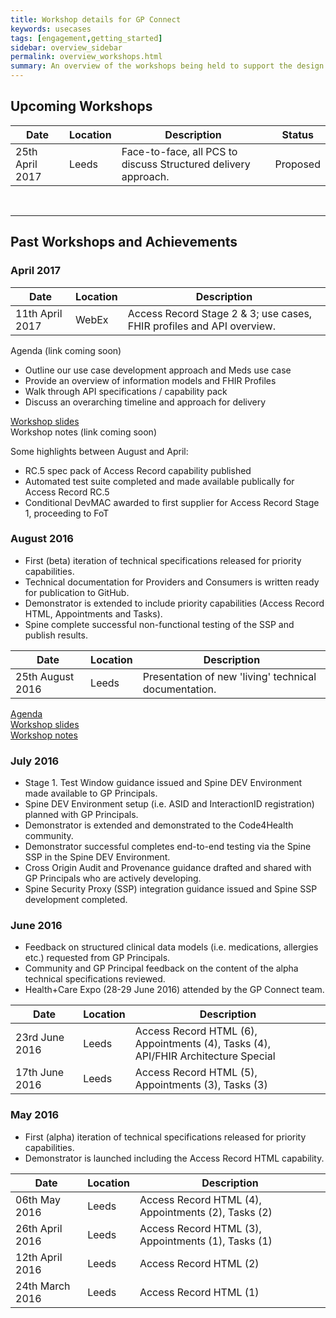 ```yaml
---
title: Workshop details for GP Connect
keywords: usecases
tags: [engagement,getting_started]
sidebar: overview_sidebar
permalink: overview_workshops.html
summary: An overview of the workshops being held to support the design and development of the GP Connect capabilities.
---
```


## Upcoming Workshops ##

| Date                 | Location       | Description | Status |
|----------------------|----------------|-------------|--------|
| 25th April 2017     | Leeds | Face-to-face, all PCS to discuss Structured delivery approach. | Proposed |

<br>
<hr>

## Past Workshops and Achievements ##

### April 2017 ###

| Date                 | Location       | Description |
|----------------------|----------------|-------------|
| 11th April 2017     | WebEx | Access Record Stage 2 & 3; use cases, FHIR profiles and API overview. |

Agenda (link coming soon)<br>
-	Outline our use case development approach and Meds use case
-	Provide an overview of information models and FHIR Profiles
-	Walk through API specifications / capability pack
-	Discuss an overarching timeline and approach for delivery

[Workshop slides](downloads/workshops/20170411/GP_Connect_Structured_Access_Record_WebEx_Workshop_11042017.pptx)<br>
Workshop notes (link coming soon)

Some highlights between August and April:
- RC.5 spec pack of Access Record capability published
- Automated test suite completed and made available publically for Access Record RC.5
- Conditional DevMAC awarded to first supplier for Access Record Stage 1, proceeding to FoT

### August 2016 ###

- First (beta) iteration of technical specifications released for priority capabilities.
- Technical documentation for Providers and Consumers is written ready for publication to GitHub.
- Demonstrator is extended to include priority capabilities (Access Record HTML, Appointments and Tasks).
- Spine complete successful non-functional testing of the SSP and publish results.

| Date                 | Location       | Description |
|----------------------|----------------|-------------|
| 25th August 2016     | Leeds | Presentation of new 'living' technical documentation. |

[Agenda](downloads/workshops/20160825/GP_Connect_Agenda_25082016.doc)<br>
[Workshop slides](downloads/workshops/20160825/GP_Connect_Workshop_25082016_0.1.pptx)<br>
[Workshop notes](downloads/workshops/20160825/Workshop_250816_Notes_Final.docx)


### July 2016 ###

- Stage 1. Test Window guidance issued and Spine DEV Environment made available to GP Principals.
- Spine DEV Environment setup (i.e. ASID and InteractionID registration) planned with GP Principals.
- Demonstrator is extended and demonstrated to the Code4Health community.
- Demonstrator successful completes end-to-end testing via the Spine SSP in the Spine DEV Environment.
- Cross Origin Audit and Provenance guidance drafted and shared with GP Principals who are actively developing. 
- Spine Security Proxy (SSP) integration guidance issued and Spine SSP development completed.

### June 2016 ###

- Feedback on structured clinical data models (i.e. medications, allergies etc.) requested from GP Principals.
- Community and GP Principal feedback on the content of the alpha technical specifications reviewed.
- Health+Care Expo (28-29 June 2016) attended by the GP Connect team.

| Date                 | Location       | Description                                                        |
|----------------------|----------------|--------------------------------------------------------------------|
| 23rd June 2016       | Leeds | Access Record HTML (6), Appointments (4), Tasks (4), <br/>API/FHIR Architecture Special |
| 17th June 2016       | Leeds | Access Record HTML (5), Appointments (3), Tasks (3)                    |

### May 2016 ###

- First (alpha) iteration of technical specifications released for priority capabilities.
- Demonstrator is launched including the Access Record HTML capability.

| Date                 | Location       | Description                                                       |
|----------------------|----------------|-------------------------------------------------------------------|
| 06th May 2016        | Leeds | Access Record HTML (4), Appointments (2), Tasks (2)                   |
| 26th April 2016      | Leeds | Access Record HTML (3), Appointments (1), Tasks (1)                   |
| 12th April 2016      | Leeds | Access Record HTML (2)                                                |
| 24th March 2016      | Leeds | Access Record HTML (1)                                                |
 

